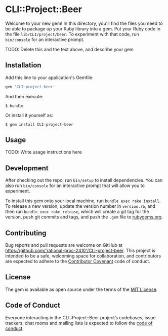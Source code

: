 # CLI::Project::Beer

Welcome to your new gem! In this directory, you'll find the files you need to be able to package up your Ruby library into a gem. Put your Ruby code in the file `lib/CLI/project/beer`. To experiment with that code, run `bin/console` for an interactive prompt.

TODO: Delete this and the text above, and describe your gem

## Installation

Add this line to your application's Gemfile:

```ruby
gem 'CLI-project-beer'
```

And then execute:

    $ bundle

Or install it yourself as:

    $ gem install CLI-project-beer

## Usage

TODO: Write usage instructions here

## Development

After checking out the repo, run `bin/setup` to install dependencies. You can also run `bin/console` for an interactive prompt that will allow you to experiment.

To install this gem onto your local machine, run `bundle exec rake install`. To release a new version, update the version number in `version.rb`, and then run `bundle exec rake release`, which will create a git tag for the version, push git commits and tags, and push the `.gem` file to [rubygems.org](https://rubygems.org).

## Contributing

Bug reports and pull requests are welcome on GitHub at https://github.com/'rational-proc-2410'/CLI-project-beer. This project is intended to be a safe, welcoming space for collaboration, and contributors are expected to adhere to the [Contributor Covenant](http://contributor-covenant.org) code of conduct.

## License

The gem is available as open source under the terms of the [MIT License](https://opensource.org/licenses/MIT).

## Code of Conduct

Everyone interacting in the CLI::Project::Beer project’s codebases, issue trackers, chat rooms and mailing lists is expected to follow the [code of conduct](https://github.com/'rational-proc-2410'/CLI-project-beer/blob/master/CODE_OF_CONDUCT.md).

